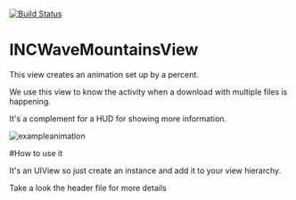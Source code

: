 [![Build Status](https://travis-ci.org/incuna/incuna-incwavemountainsview-ios.svg?branch=master)](https://travis-ci.org/incuna/incuna-incwavemountainsview-ios)

# INCWaveMountainsView
This view creates an animation set up by a percent. 

We use this view to know the activity when a download with multiple files is happening.

It's a complement for a HUD for showing more information.

![exampleanimation](https://cloud.githubusercontent.com/assets/5259830/22646767/f02e1aaa-ec65-11e6-94a6-54dd7772024e.gif)

#How to use it

It's an UIView so just create an instance and add it to your view hierarchy. 

Take a look the header file for more details
